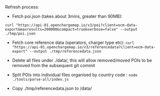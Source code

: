 Refresh process:

- Fetch poi.json (takes about 3mins, greater than 90MB): 

`curl "https://api-01.openchargemap.io/v3/poi?client=ocm-data-export&maxresults=200000&compact=true&verbose=false" --output ./tmp/poi.json`

- Fetch core reference data (operators, charger type etc):
`curl "https://api-01.openchargemap.io/v3/referencedata?client=ocm-data-export" --output ./tmp/referencedata.json`

- Delete all files under ./data/, this will allow removed/moved POIs to be removed from the subsequent git commit
- Split POIs into individual files organised by country code : `node ./tools/parse-all/index.js`
- Copy ./tmp/referencedata.json to /data/
